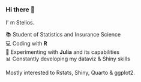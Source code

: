 ### Hi there 👋

I' m Stelios.

📚  Student of Statistics and Insurance Science <br>
💻  Coding with **R** <br>
🧪  Experimenting with **Julia** and its capabilities <br>
📊  Constantly developing my dataviz & Shiny skills

Mostly interested to Rstats, Shiny, Quarto & ggplot2.
